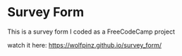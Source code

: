# Survey Form

This is a survey form I coded as a FreeCodeCamp project

watch it here: https://wolfpinz.github.io/survey_form/

